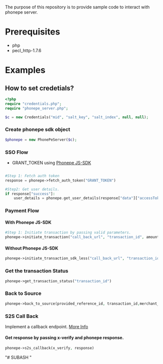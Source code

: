 The purpose of this repository is to provide sample code to interact with phonepe server.
# Prerequisites
- php
- pecl_http-1.7.6

# Examples

## How to set credetials?
```php
<?php
require "credentials.php";
require "phonepe_server.php";

$c = new Credentials("mid", "salt_key", "salt_index", null, null);
```
### Create phonepe sdk object
```php
$phonepe = new PhonePeServer($c);
```

### SSO Flow

- GRANT_TOKEN using <a href = "https://developer.phonepe.com/v4/reference#fetchauthtoken"> Phonepe JS-SDK </a>



```php

#Step 1: Fetch auth token
response = phonepe->fetch_auth_token("GRANT_TOKEN")

#Step2: Get user details.
if response["success"]:
    user_details = phonepe.get_user_details(response["data"]["accessToken"])
```

### Payment Flow
#### With Phonepe JS-SDK
```php
#Step 1: Initiate transaction by passing valid parameters.
phonepe->initiate_transaction("call_back_url", "transaction_id", amount, valid_for, "merchant_order_id", transaction_context)
```
#### Without Phonepe JS-SDK
```php
phonepe->initiate_transaction_sdk_less("call_back_url", "transaction_id", amount, valid_for, "merchant_order_id", transaction_context)
```

### Get the transaction Status
```php
phonepe->get_transaction_status("transaction_id")
```
### Back to Source
```php
phonepe->back_to_source(provided_reference_id, transaction_id,merchant_order_id,amount, message)
```
### S2S Call Back

Implement a callback endpoint. <a href = "https://developer.phonepe.com/v4/reference#s2s-call-back-1">More Info </a>
#### Get response by passing x-verify and phonepe response.
```php
phonepe->s2s_callback(x_verify, response)
```
"# SUBASH " 
